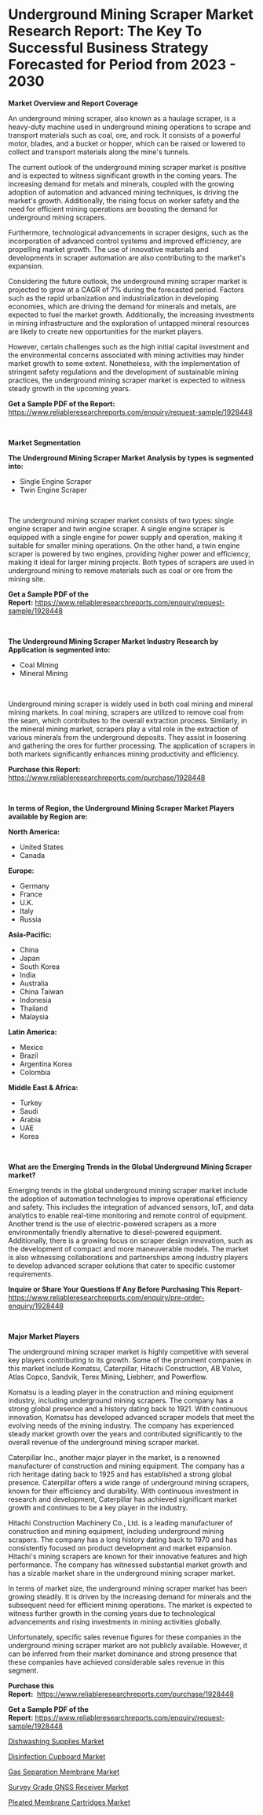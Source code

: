 <p><h1>Underground Mining Scraper Market Research Report: The Key To Successful Business Strategy Forecasted for Period from 2023 - 2030</h1></p><p><strong>Market Overview and Report Coverage</strong></p>
<p><p>An underground mining scraper, also known as a haulage scraper, is a heavy-duty machine used in underground mining operations to scrape and transport materials such as coal, ore, and rock. It consists of a powerful motor, blades, and a bucket or hopper, which can be raised or lowered to collect and transport materials along the mine's tunnels.</p><p>The current outlook of the underground mining scraper market is positive and is expected to witness significant growth in the coming years. The increasing demand for metals and minerals, coupled with the growing adoption of automation and advanced mining techniques, is driving the market's growth. Additionally, the rising focus on worker safety and the need for efficient mining operations are boosting the demand for underground mining scrapers.</p><p>Furthermore, technological advancements in scraper designs, such as the incorporation of advanced control systems and improved efficiency, are propelling market growth. The use of innovative materials and developments in scraper automation are also contributing to the market's expansion.</p><p>Considering the future outlook, the underground mining scraper market is projected to grow at a CAGR of 7% during the forecasted period. Factors such as the rapid urbanization and industrialization in developing economies, which are driving the demand for minerals and metals, are expected to fuel the market growth. Additionally, the increasing investments in mining infrastructure and the exploration of untapped mineral resources are likely to create new opportunities for the market players.</p><p>However, certain challenges such as the high initial capital investment and the environmental concerns associated with mining activities may hinder market growth to some extent. Nonetheless, with the implementation of stringent safety regulations and the development of sustainable mining practices, the underground mining scraper market is expected to witness steady growth in the upcoming years.</p></p>
<p><strong>Get a Sample PDF of the Report:</strong> <a href="https://www.reliableresearchreports.com/enquiry/request-sample/1928448">https://www.reliableresearchreports.com/enquiry/request-sample/1928448</a></p>
<p>&nbsp;</p>
<p><strong>Market Segmentation</strong></p>
<p><strong>The Underground Mining Scraper Market Analysis by types is segmented into:</strong></p>
<p><ul><li>Single Engine Scraper</li><li>Twin Engine Scraper</li></ul></p>
<p>&nbsp;</p>
<p><p>The underground mining scraper market consists of two types: single engine scraper and twin engine scraper. A single engine scraper is equipped with a single engine for power supply and operation, making it suitable for smaller mining operations. On the other hand, a twin engine scraper is powered by two engines, providing higher power and efficiency, making it ideal for larger mining projects. Both types of scrapers are used in underground mining to remove materials such as coal or ore from the mining site.</p></p>
<p><strong>Get a Sample PDF of the Report:</strong>&nbsp;<a href="https://www.reliableresearchreports.com/enquiry/request-sample/1928448">https://www.reliableresearchreports.com/enquiry/request-sample/1928448</a></p>
<p>&nbsp;</p>
<p><strong>The Underground Mining Scraper Market Industry Research by Application is segmented into:</strong></p>
<p><ul><li>Coal Mining</li><li>Mineral Mining</li></ul></p>
<p>&nbsp;</p>
<p><p>Underground mining scraper is widely used in both coal mining and mineral mining markets. In coal mining, scrapers are utilized to remove coal from the seam, which contributes to the overall extraction process. Similarly, in the mineral mining market, scrapers play a vital role in the extraction of various minerals from the underground deposits. They assist in loosening and gathering the ores for further processing. The application of scrapers in both markets significantly enhances mining productivity and efficiency.</p></p>
<p><strong>Purchase this Report:</strong>&nbsp; <a href="https://www.reliableresearchreports.com/purchase/1928448">https://www.reliableresearchreports.com/purchase/1928448</a></p>
<p>&nbsp;</p>
<p><strong>In terms of Region, the Underground Mining Scraper Market Players available by Region are:</strong></p>
<p>
    <p> <strong> North America: </strong>
        <ul>
            <li>United States</li>
            <li>Canada</li>
        </ul>
        </p> 
    <p> <strong> Europe: </strong>
        <ul>
            <li>Germany</li>
            <li>France</li>
            <li>U.K.</li>
            <li>Italy</li>
            <li>Russia</li>
        </ul>
        </p> 
    <p> <strong> Asia-Pacific: </strong>
        <ul>
            <li>China</li>
            <li>Japan</li>
            <li>South Korea</li>
            <li>India</li>
            <li>Australia</li>
            <li>China Taiwan</li>
            <li>Indonesia</li>
            <li>Thailand</li>
            <li>Malaysia</li>
        </ul>
        </p> 
    <p> <strong> Latin America: </strong>
        <ul>
            <li>Mexico</li>
            <li>Brazil</li>
            <li>Argentina Korea</li>
            <li>Colombia</li>
        </ul>
        </p> 
    <p> <strong> Middle East & Africa: </strong>
        <ul>
            <li>Turkey</li>
            <li>Saudi</li>
            <li>Arabia</li>
            <li>UAE</li>
            <li>Korea</li>
        </ul>
    </p>
    </p>
<p>&nbsp;</p>
<p><strong>What are the Emerging Trends in the Global Underground Mining Scraper market?</strong></p>
<p><p>Emerging trends in the global underground mining scraper market include the adoption of automation technologies to improve operational efficiency and safety. This includes the integration of advanced sensors, IoT, and data analytics to enable real-time monitoring and remote control of equipment. Another trend is the use of electric-powered scrapers as a more environmentally friendly alternative to diesel-powered equipment. Additionally, there is a growing focus on scraper design innovation, such as the development of compact and more maneuverable models. The market is also witnessing collaborations and partnerships among industry players to develop advanced scraper solutions that cater to specific customer requirements.</p></p>
<p><strong>Inquire or Share Your Questions If Any Before Purchasing This Report</strong>- <a href="https://www.reliableresearchreports.com/enquiry/pre-order-enquiry/1928448">https://www.reliableresearchreports.com/enquiry/pre-order-enquiry/1928448</a></p>
<p>&nbsp;</p>
<p><strong>Major Market Players</strong></p>
<p><p>The underground mining scraper market is highly competitive with several key players contributing to its growth. Some of the prominent companies in this market include Komatsu, Caterpillar, Hitachi Construction, AB Volvo, Atlas Copco, Sandvik, Terex Mining, Liebherr, and Powerflow.</p><p>Komatsu is a leading player in the construction and mining equipment industry, including underground mining scrapers. The company has a strong global presence and a history dating back to 1921. With continuous innovation, Komatsu has developed advanced scraper models that meet the evolving needs of the mining industry. The company has experienced steady market growth over the years and contributed significantly to the overall revenue of the underground mining scraper market.</p><p>Caterpillar Inc., another major player in the market, is a renowned manufacturer of construction and mining equipment. The company has a rich heritage dating back to 1925 and has established a strong global presence. Caterpillar offers a wide range of underground mining scrapers, known for their efficiency and durability. With continuous investment in research and development, Caterpillar has achieved significant market growth and continues to be a key player in the industry.</p><p>Hitachi Construction Machinery Co., Ltd. is a leading manufacturer of construction and mining equipment, including underground mining scrapers. The company has a long history dating back to 1970 and has consistently focused on product development and market expansion. Hitachi's mining scrapers are known for their innovative features and high performance. The company has witnessed substantial market growth and has a sizable market share in the underground mining scraper market.</p><p>In terms of market size, the underground mining scraper market has been growing steadily. It is driven by the increasing demand for minerals and the subsequent need for efficient mining operations. The market is expected to witness further growth in the coming years due to technological advancements and rising investments in mining activities globally.</p><p>Unfortunately, specific sales revenue figures for these companies in the underground mining scraper market are not publicly available. However, it can be inferred from their market dominance and strong presence that these companies have achieved considerable sales revenue in this segment.</p></p>
<p><strong>Purchase this Report:</strong>&nbsp;&nbsp;<a href="https://www.reliableresearchreports.com/purchase/1928448">https://www.reliableresearchreports.com/purchase/1928448</a></p>
<p></p>
<p><strong>Get a Sample PDF of the Report:</strong>&nbsp;<a href="https://www.reliableresearchreports.com/enquiry/request-sample/1928448">https://www.reliableresearchreports.com/enquiry/request-sample/1928448</a></p>
<p><p><a href="https://www.linkedin.com/pulse/dishwashing-supplies-market-size-growth-forecast-from-2023-kldpc/">Dishwashing Supplies Market</a></p><p><a href="https://www.linkedin.com/pulse/disinfection-cupboard-market-size-share-amp-trends-analysis-y7gwc/">Disinfection Cupboard Market</a></p><p><a href="https://medium.com/@marinaieme/gas-separation-membrane-market-size-and-market-trends-complete-industry-overview-2023-to-2030-8e690fc6e77b">Gas Separation Membrane Market</a></p><p><a href="https://github.com/gdfhhhj/Market-Research-Report-List-1/blob/main/survey-grade-gnss-receiver-market.md">Survey Grade GNSS Receiver Market</a></p><p><a href="https://medium.com/@othamcclure/pleated-membrane-cartridges-market-analysis-its-cagr-market-segmentation-and-global-industry-ed8ba5f3bde6">Pleated Membrane Cartridges Market</a></p></p>